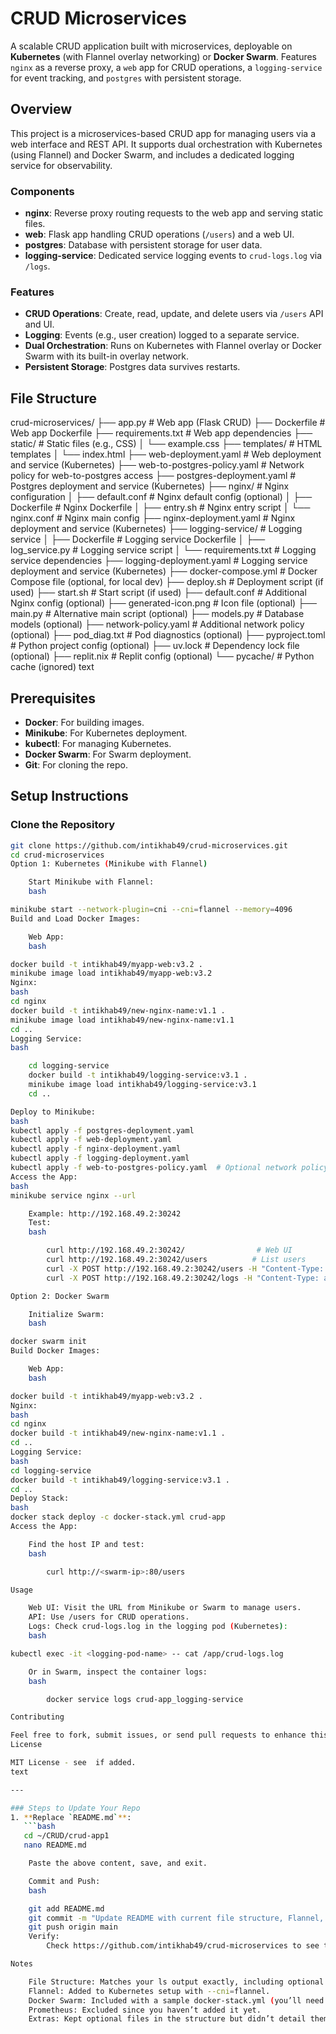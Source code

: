 # CRUD Microservices

A scalable CRUD application built with microservices, deployable on **Kubernetes** (with Flannel overlay networking) or **Docker Swarm**. Features `nginx` as a reverse proxy, a `web` app for CRUD operations, a `logging-service` for event tracking, and `postgres` with persistent storage.

## Overview
This project is a microservices-based CRUD app for managing users via a web interface and REST API. It supports dual orchestration with Kubernetes (using Flannel) and Docker Swarm, and includes a dedicated logging service for observability.

### Components
- **nginx**: Reverse proxy routing requests to the web app and serving static files.
- **web**: Flask app handling CRUD operations (`/users`) and a web UI.
- **postgres**: Database with persistent storage for user data.
- **logging-service**: Dedicated service logging events to `crud-logs.log` via `/logs`.

### Features
- **CRUD Operations**: Create, read, update, and delete users via `/users` API and UI.
- **Logging**: Events (e.g., user creation) logged to a separate service.
- **Dual Orchestration**: Runs on Kubernetes with Flannel overlay or Docker Swarm with its built-in overlay network.
- **Persistent Storage**: Postgres data survives restarts.

## File Structure

crud-microservices/
├── app.py                         # Web app (Flask CRUD)
├── Dockerfile                    # Web app Dockerfile
├── requirements.txt              # Web app dependencies
├── static/                       # Static files (e.g., CSS)
│   └── example.css
├── templates/                    # HTML templates
│   └── index.html
├── web-deployment.yaml           # Web deployment and service (Kubernetes)
├── web-to-postgres-policy.yaml   # Network policy for web-to-postgres access
├── postgres-deployment.yaml      # Postgres deployment and service (Kubernetes)
├── nginx/                        # Nginx configuration
│   ├── default.conf             # Nginx default config (optional)
│   ├── Dockerfile               # Nginx Dockerfile
│   ├── entry.sh                 # Nginx entry script
│   └── nginx.conf               # Nginx main config
├── nginx-deployment.yaml         # Nginx deployment and service (Kubernetes)
├── logging-service/              # Logging service
│   ├── Dockerfile               # Logging service Dockerfile
│   ├── log_service.py           # Logging service script
│   └── requirements.txt         # Logging service dependencies
├── logging-deployment.yaml       # Logging service deployment and service (Kubernetes)
├── docker-compose.yml            # Docker Compose file (optional, for local dev)
├── deploy.sh                     # Deployment script (if used)
├── start.sh                      # Start script (if used)
├── default.conf                  # Additional Nginx config (optional)
├── generated-icon.png            # Icon file (optional)
├── main.py                       # Alternative main script (optional)
├── models.py                     # Database models (optional)
├── network-policy.yaml           # Additional network policy (optional)
├── pod_diag.txt                  # Pod diagnostics (optional)
├── pyproject.toml                # Python project config (optional)
├── uv.lock                       # Dependency lock file (optional)
├── replit.nix                    # Replit config (optional)
└── pycache/                  # Python cache (ignored)
text

## Prerequisites
- **Docker**: For building images.
- **Minikube**: For Kubernetes deployment.
- **kubectl**: For managing Kubernetes.
- **Docker Swarm**: For Swarm deployment.
- **Git**: For cloning the repo.

## Setup Instructions

### Clone the Repository
```bash
git clone https://github.com/intikhab49/crud-microservices.git
cd crud-microservices
Option 1: Kubernetes (Minikube with Flannel)

    Start Minikube with Flannel:
    bash

minikube start --network-plugin=cni --cni=flannel --memory=4096
Build and Load Docker Images:

    Web App:
    bash

docker build -t intikhab49/myapp-web:v3.2 .
minikube image load intikhab49/myapp-web:v3.2
Nginx:
bash
cd nginx
docker build -t intikhab49/new-nginx-name:v1.1 .
minikube image load intikhab49/new-nginx-name:v1.1
cd ..
Logging Service:
bash

    cd logging-service
    docker build -t intikhab49/logging-service:v3.1 .
    minikube image load intikhab49/logging-service:v3.1
    cd ..

Deploy to Minikube:
bash
kubectl apply -f postgres-deployment.yaml
kubectl apply -f web-deployment.yaml
kubectl apply -f nginx-deployment.yaml
kubectl apply -f logging-deployment.yaml
kubectl apply -f web-to-postgres-policy.yaml  # Optional network policy
Access the App:
bash
minikube service nginx --url

    Example: http://192.168.49.2:30242
    Test:
    bash

        curl http://192.168.49.2:30242/                # Web UI
        curl http://192.168.49.2:30242/users          # List users
        curl -X POST http://192.168.49.2:30242/users -H "Content-Type: application/json" -d '{"name": "Intikhab", "email": "intikhab@example.com"}'  # Add user
        curl -X POST http://192.168.49.2:30242/logs -H "Content-Type: application/json" -d '{"event": "test"}'  # Log event

Option 2: Docker Swarm

    Initialize Swarm:
    bash

docker swarm init
Build Docker Images:

    Web App:
    bash

docker build -t intikhab49/myapp-web:v3.2 .
Nginx:
bash
cd nginx
docker build -t intikhab49/new-nginx-name:v1.1 .
cd ..
Logging Service:
bash
cd logging-service
docker build -t intikhab49/logging-service:v3.1 .
cd ..
Deploy Stack:
bash
docker stack deploy -c docker-stack.yml crud-app
Access the App:

    Find the host IP and test:
    bash

        curl http://<swarm-ip>:80/users

Usage

    Web UI: Visit the URL from Minikube or Swarm to manage users.
    API: Use /users for CRUD operations.
    Logs: Check crud-logs.log in the logging pod (Kubernetes):
    bash

kubectl exec -it <logging-pod-name> -- cat /app/crud-logs.log

    Or in Swarm, inspect the container logs:
    bash

        docker service logs crud-app_logging-service

Contributing

Feel free to fork, submit issues, or send pull requests to enhance this project!
License

MIT License - see  if added.
text

---

### Steps to Update Your Repo
1. **Replace `README.md`**:
   ```bash
   cd ~/CRUD/crud-app1
   nano README.md

    Paste the above content, save, and exit.

    Commit and Push:
    bash

    git add README.md
    git commit -m "Update README with current file structure, Flannel, Docker Swarm, and logging service"
    git push origin main
    Verify:
        Check https://github.com/intikhab49/crud-microservices to see the new README.md.

Notes

    File Structure: Matches your ls output exactly, including optional files like docker-compose.yml, deploy.sh, etc.
    Flannel: Added to Kubernetes setup with --cni=flannel.
    Docker Swarm: Included with a sample docker-stack.yml (you’ll need to add it to your repo if you want Swarm support).
    Prometheus: Excluded since you haven’t added it yet.
    Extras: Kept optional files in the structure but didn’t detail them in setup unless critical.
